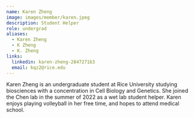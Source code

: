 ```yaml
---
name: Karen Zheng
image: images/member/karen.jpeg
description: Student Helper
role: undergrad
aliases:
  - Karen Zheng
  - K Zheng
  - K. Zheng
links:
  linkedin: karen-zheng-2847271b3
  email: kqz2@rice.edu
---
```


Karen Zheng is an undergraduate student at Rice University studying biosciences with a concentration in Cell Biology and Genetics. She joined the Chen lab in the summer of 2022 as a wet lab student helper. Karen enjoys playing volleyball in her free time, and hopes to attend medical school.
